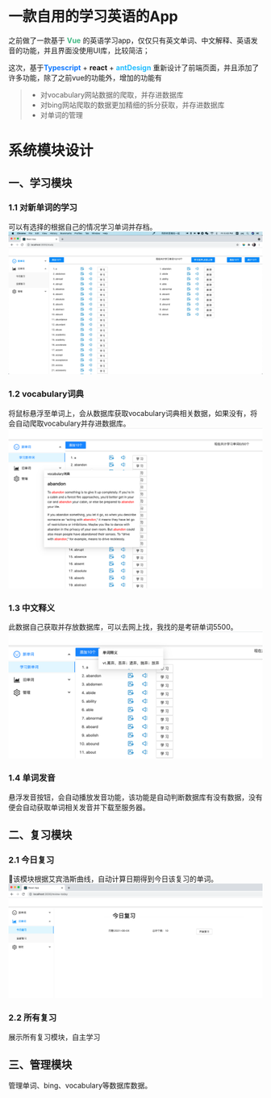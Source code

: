 # 一款自用的学习英语的App

之前做了一款基于 <b style="color:#41B883">Vue</b> 的英语学习app，仅仅只有英文单词、中文解释、英语发音的功能，并且界面没使用UI库，比较简洁；

这次，基于<b style="color:#0F78FF">Typescript</b> + **react** + <b style="color:#23BDFF">antDesign</b> 重新设计了前端页面，并且添加了许多功能，除了之前vue的功能外，增加的功能有
> + 对vocabulary网站数据的爬取，并存进数据库
> + 对bing网站爬取的数据更加精细的拆分获取，并存进数据库
> + 对单词的管理

# 系统模块设计
## 一、学习模块
### 1.1 对新单词的学习
可以有选择的根据自己的情况学习单词并存档。
![单词学习](./docs/imgs/screen-capture/学习单词.png)

### 1.2 vocabulary词典
将鼠标悬浮至单词上，会从数据库获取vocabulary词典相关数据，如果没有，将会自动爬取vocabulary并存进数据库。
![vocabulary词典](./docs/imgs/screen-capture/vocabulary词典.png)

### 1.3 中文释义
此数据自己获取并存放数据库，可以去网上找，我找的是考研单词5500。
![中文释义](./docs/imgs/screen-capture/中文释义.png)

### 1.4 单词发音
悬浮发音按钮，会自动播放发音功能，该功能是自动判断数据库有没有数据，没有便会自动获取单词相关发音并下载至服务器。

## 二、复习模块
### 2.1 今日复习
该模块根据艾宾浩斯曲线，自动计算日期得到今日该复习的单词。
![今日复习](./docs/imgs/screen-capture/复习功能.png)

### 2.2 所有复习
展示所有复习模块，自主学习

## 三、管理模块
管理单词、bing、vocabulary等数据库数据。